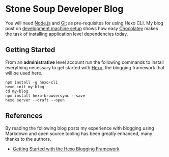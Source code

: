 # Stone Soup Developer Blog

You will need [Node.js](https://docs.npmjs.com/getting-started/installing-node) and [Git](https://git-scm.com/book/en/v2/Getting-Started-Installing-Git) as pre-requisites for using Hexo CLI. My blog post on [development machine setup](https://kevinobee.wordpress.com/2016/08/02/rebuilding-my-developer-platform/) shows how easy [Chocolatey](https://chocolatey.org) makes the task of installing application level dependencies today.

## Getting Started

From an __administrative__ level account run the following commands to install everything necessary to get started with [Hexo](https://hexo.io/), the blogging framework that will be used here.

```
npm install -g hexo-cli
hexo init my-blog
cd my-blog
npm install hexo-browsersync --save
hexo server --draft --open
```


## References

By reading the following blog posts my experience with blogging using Markdown and open source tooling has been greatly enhanced, many thanks to the authors.

* [Getting Started with the Hexo Blogging Framework](https://www.cgmartin.com/2016/01/03/getting-started-with-hexo-blog/)

